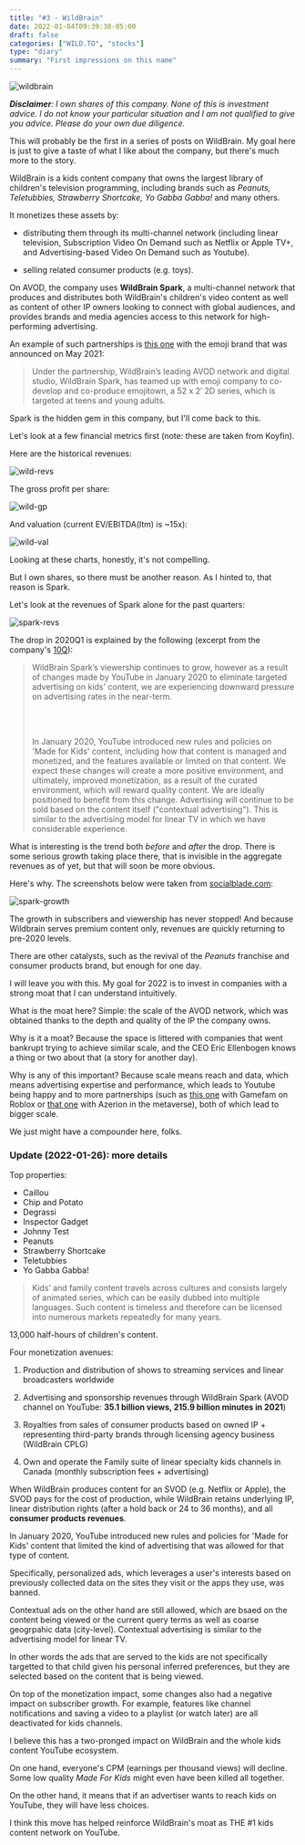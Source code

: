 ```yaml
---
title: "#3 - WildBrain"
date: 2022-01-04T09:39:38-05:00
draft: false
categories: ["WILD.TO", "stocks"]
type: "diary"
summary: "First impressions on this name"
---
```


![wildbrain](/images/wildbrain.jpg)

_**Disclaimer**: I own shares of this company. None of this is investment advice. I do not know your particular situation and I am not qualified to give you advice. Please do your own due diligence._

This will probably be the first in a series of posts on WildBrain. My goal here is just to give a taste of what I like about the company, but there's much more to the story.

WildBrain is a kids content company that owns the largest library of children's television programming, including brands such as _Peanuts, Teletubbies, Strawberry Shortcake, Yo Gabba Gabba!_ and many others.  

It monetizes these assets by:

- distributing them through its multi-channel network (including linear television, Subscription Video On Demand such as Netflix or Apple TV+, and Advertising-based Video On Demand such as Youtube).

- selling related consumer products (e.g. toys).

On AVOD, the company uses **WildBrain Spark**, a multi-channel network that produces and distributes both WildBrain's children's video content as well as content of other IP owners looking to connect with global audiences, and provides brands and media agencies access to this network for high-performing advertising. 

An example of such partnerships is [this one](https://www.animationmagazine.net/tv/clip-emoji-brand-wildbrain-launch-new-ip-emojitown/) with the emoji brand that was announced on May 2021:

<blockquote>

Under the partnership, WildBrain’s leading AVOD network and digital studio, WildBrain Spark, has teamed up with emoji company to co-develop and co-produce emojitown, a 52 x 2′ 2D series, which is targeted at teens and young adults.

</blockquote>

Spark is the hidden gem in this company, but I'll come back to this.

Let's look at a few financial metrics first (note: these are taken from Koyfin).

Here are the historical revenues:

![wild-revs](/images/wild-revs.png)

The gross profit per share:

![wild-gp](/images/wild-gp.png)

And valuation (current EV/EBITDA(ltm) is ~15x):

![wild-val](/images/wild-val.png)

Looking at these charts, honestly, it's not compelling.

But I own shares, so there must be another reason. As I hinted to, that reason is Spark.

Let's look at the revenues of Spark alone for the past quarters:

![spark-revs](/images/spark-revs.png)

The drop in 2020Q1 is explained by the following (excerpt from the company's [10Q](https://filecache.investorroom.com/mr5ircnw_wildbrain/141/WildBrain-Q3-2020-MDA-FINAL.pdf)):

<blockquote>

WildBrain Spark’s viewership continues to grow, however as a result of changes made by YouTube in January 2020 to eliminate targeted advertising on kids' content, we are experiencing downward pressure on advertising rates in the near-term.

<br/>
<br/>

In January 2020, YouTube introduced new rules and policies on 'Made for Kids' content, including how that content is managed and monetized, and the features available or limited on that content. We expect these changes will create a more positive environment, and ultimately, improved monetization, as a result of the curated environment, which will reward quality content. We are ideally positioned to benefit from this change. Advertising will continue to be sold based on the content itself ("contextual advertising"). This is similar to the advertising model for linear TV in which we have considerable experience.

</blockquote>

What is interesting is the trend both _before_ and _after_ the drop. There is some serious growth taking place there, that is invisible in the aggregate revenues as of yet, but that will soon be more obvious.

Here's why. The screenshots below were taken from [socialblade.com](https://socialblade.com/youtube/c/wildbraintv/monthly):

![spark-growth](/images/spark-growth.png)

The growth in subscribers and viewership has never stopped! And because Wildbrain serves premium content only, revenues are quickly returning to pre-2020 levels.

There are other catalysts, such as the revival of the _Peanuts_ franchise and consumer products brand, but enough for one day.

I will leave you with this. My goal for 2022 is to invest in companies with a strong moat that I can understand intuitively.

What is the moat here? Simple: the scale of the AVOD network, which was obtained thanks to the depth and quality of the IP the company owns.

Why is it a moat? Because the space is littered with companies that went bankrupt trying to achieve similar scale, and the CEO Eric Ellenbogen knows a thing or two about that (a story for another day).

Why is any of this important? Because scale means reach and data, which means advertising expertise and performance, which leads to Youtube being happy and to more partnerships (such as [this one](https://www.wildbrain.com/newsreleases/wildbrain-spark-expands-from-youtube-to-the-metaverse-becoming-the-exclusive-advertising-partner-for-leading-roblox-publisher-gamefam/) with Gamefam on Roblox or [that one](https://www.thefancarpet.com/movie_news/digital-entertainment-platform-azerion-welcomes-wildbrains-teletubbies-into-the-habbo-and-hotel-hideaway-metaverses/) with Azerion in the metaverse), both of which lead to bigger scale. 

We just might have a compounder here, folks.

### Update (2022-01-26): more details

Top properties:

- Caillou
- Chip and Potato
- Degrassi
- Inspector Gadget
- Johnny Test
- Peanuts
- Strawberry Shortcake
- Teletubbies
- Yo Gabba Gabba!

<blockquote>

Kids’ and family content travels
across cultures and consists largely of animated series, which can be easily dubbed into multiple languages. Such content is
timeless and therefore can be licensed into numerous markets repeatedly for many years.

</blockquote>

13,000 half-hours of children's content. 

Four monetization avenues:

1. Production and distribution of shows to streaming services and linear broadcasters worldwide

2. Advertising and sponsorship revenues through WildBrain Spark (AVOD channel on YouTube: **35.1 billion views, 215.9 billion minutes in 2021**)

3. Royalties from sales of consumer products based on owned IP + representing third-party brands through licensing agency business (WildBrain CPLG)

4. Own and operate the Family suite of linear specialty kids channels in Canada (monthly subscription fees + advertising)

When WildBrain produces content for an SVOD (e.g. Netflix or Apple), the SVOD pays for the cost of production, while WildBrain retains underlying IP, linear distribution rights (after a hold back or 24 to 36 months), and all **consumer products revenues**.

In January 2020, YouTube introduced new rules and policies for 'Made for Kids' content that limited the kind of advertising that was allowed for that type of content.

Specifically, personalized ads, which leverages a user's interests based on previously collected data on the sites they visit or the apps they use, was banned. 

Contextual ads on the other hand are still allowed, which are bsaed on the content being viewed or the current query terms as well as coarse geogrpahic data (city-level). Contextual advertising is similar to the advertising model for linear TV.

In other words the ads that are served to the kids are not specifically targetted to that child given his personal inferred preferences, but they are selected based on the content that is being viewed.

On top of the monetization impact, some changes also had a negative impact on subscriber growth. For example, features like channel notifications and saving a video to a playlist (or watch later) are all deactivated for kids channels.

I believe this has a two-pronged impact on WildBrain and the whole kids content YouTube ecosystem.

On one hand, everyone's CPM (earnings per thousand views) will decline. Some low quality _Made For Kids_ might even have been killed all together.

On the other hand, it means that if an advertiser wants to reach kids on YouTube, they will have less choices. 

I think this move has helped reinforce WildBrain's moat as THE #1 kids content network on YouTube.




